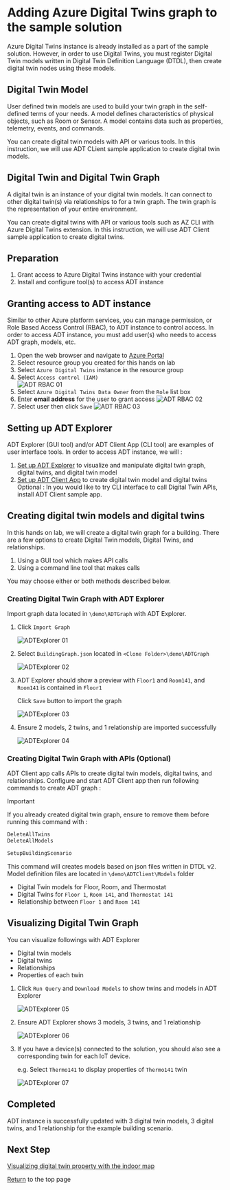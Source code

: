 # Adding Azure Digital Twins graph to the sample solution

Azure Digital Twins instance is already installed as a part of the sample solution.  However, in order to use Digital Twins, you must register Digital Twin models written in Digital Twin Definition Language (DTDL), then create digital twin nodes using these models.

## Digital Twin Model

User defined twin models are used to build your twin graph in the self-defined terms of your needs.  A model defines characteristics of physical objects, such as Room or Sensor.  A model contains data such as properties, telemetry, events, and commands.

You can create digital twin models with API or various tools.  In this instruction, we will use ADT CLient sample application to create digital twin models.

## Digital Twin and Digital Twin Graph

A digital twin is an instance of your digital twin models.  It can connect to other digital twin(s) via relationships to for a twin graph.  The twin graph is the representation of your entire environment.

You can create digital twins with API or various tools such as AZ CLI with Azure Digital Twins extension.  In this instruction, we will use ADT Client sample application to create digital twins.

## Preparation

1. Grant access to Azure Digital Twins instance with your credential
1. Install and configure tool(s) to access ADT instance

## Granting access to ADT instance

Similar to other Azure platform services, you can manage permission, or Role Based Access Control (RBAC), to ADT instance to control access.
In order to access ADT instance, you must add user(s) who needs to access ADT graph, models, etc.

1. Open the web browser and navigate to [Azure Portal](https://portal.azure.com) 
1. Select resource group you created for this hands on lab
1. Select `Azure Digital Twins` instance in the resource group
1. Select `Access control (IAM)`  
  ![ADT RBAC 01](media/ADT-RBAC-01.png)
1. Select `Azure Digital Twins Data Owner` from the `Role` list box
1. Enter **email address** for the user to grant access
  ![ADT RBAC 02](media/ADT-RBAC-02.png)
1. Select user then click `Save`
  ![ADT RBAC 03](media/ADT-RBAC-03.png)

## Setting up ADT Explorer

ADT Explorer (GUI tool) and/or ADT Client App (CLI tool) are examples of user interface tools.  In order to access ADT instance, we will : 
 
1. [Set up ADT Explorer](ADTExplorer.md) to visualize and manipulate digital twin graph, digital twins, and digital twin model
1. [Set up ADT Client App](ADTClient.md) to create digital twin model and digital twins  
  Optional : In you would like to try CLI interface to call Digital Twin APIs, install ADT Client sample app.

## Creating digital twin models and digital twins

In this hands on lab, we will create a digital twin graph for a building.  There are a few options to create Digital Twin models, Digital Twins, and relationships.

1. Using a GUI tool which makes API calls
1. Using a command line tool that makes calls

You may choose either or both methods described below.

### Creating Digital Twin Graph with ADT Explorer

Import graph data located in `\demo\ADTGraph` with ADT Explorer.

1. Click `Import Graph`  

    ![ADTExplorer 01](media/ADTExplorer-01.png)

1. Select `BuildingGraph.json` located in `<Clone Folder>\demo\ADTGraph`  

    ![ADTExplorer 02](media/ADTExplorer-02.png)

1. ADT Explorer should show a preview with `Floor1` and `Room141`, and `Room141` is contained in `Floor1`  

    Click `Save` button to import the graph  

    ![ADTExplorer 03](media/ADTExplorer-03.png)

1. Ensure 2 models, 2 twins, and 1 relationship are imported successfully  

    ![ADTExplorer 04](media/ADTExplorer-04.png)

### Creating Digital Twin Graph with APIs (Optional)

ADT Client app calls APIs to create digital twin models, digital twins, and relationships.
Configure and start ADT Client app then run following commands to create ADT graph :

> [!IMPORTANT]  
> If you already created digital twin graph, ensure to remove them before running this command with :
>
> ```bash
> DeleteAllTwins
> DeleteAllModels
> ```

```bash
SetupBuildingScenario
```

This command will creates models based on json files written in DTDL v2.
Model definition files are located in `\demo\ADTClient\Models` folder

- Digital Twin models for Floor, Room, and Thermostat
- Digital Twins for `Floor 1`, `Room 141`, and `Thermostat 141`
- Relationship between `Floor 1` and `Room 141`

## Visualizing Digital Twin Graph

You can visualize followings with ADT Explorer

- Digital twin models
- Digital twins
- Relationships
- Properties of each twin

1. Click `Run Query` and `Download Models` to show twins and models in ADT Explorer  

    ![ADTExplorer 05](media/ADTExplorer-05.png)

1. Ensure ADT Explorer shows 3 models, 3 twins, and 1 relationship  

    ![ADTExplorer 06](media/ADTExplorer-06.png)

1. If you have a device(s) connected to the solution, you should also see a corresponding twin for each IoT device.  

    e.g. Select `Thermo141` to display properties of `Thermo141` twin

    ![ADTExplorer 07](media/ADTExplorer-07.png)

## Completed

ADT instance is successfully updated with 3 digital twin models, 3 digital twins, and 1 relationship for the example building scenario. 

## Next Step

[Visualizing digital twin property with the indoor map](ADT-IndoorMap.md)

[Return](../README.md) to the top page